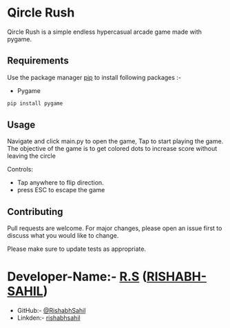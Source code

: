 # Qircle Rush

Qircle Rush is a simple endless hypercasual arcade game made with pygame.

## Requirements

Use the package manager [pip](https://pip.pypa.io/en/stable/) to install following packages :-
* Pygame

```bash
pip install pygame
```

## Usage

Navigate and click main.py to open the game, Tap to start playing the game. The objective of the game is to get colored dots to increase score without leaving the circle

Controls:
* Tap anywhere to flip direction.
* press ESC to escape the game

## Contributing

Pull requests are welcome. For major changes, please open an issue first to discuss what you would like to change.

Please make sure to update tests as appropriate.


# Developer-Name:- [R.S](https://www.instagram.com/_rishabh.sahil_/) ([RISHABH-SAHIL](https://www.instagram.com/_rishabh.sahil_/))
- GitHub:- [@RishabhSahil](https://github.com/RishabhSahil/whatsapp-bot-type-script)
- Linkden:- [rishabhsahil](https://www.linkedin.com/in/rishabhsahil/)
